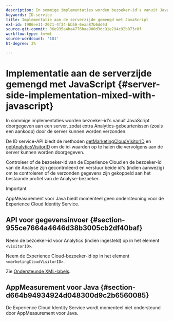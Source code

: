 ```yaml
---
description: In sommige implementaties worden bezoeker-id's vanuit JavaScript doorgegeven aan een server, zodat extra Analytics-gebeurtenissen (zoals een aankoop) door de server kunnen worden verzonden.
keywords: ID-service
title: Implementatie aan de serverzijde gemengd met JavaScript
exl-id: 1986ee11-2021-4f34-bb56-6eaa87b6dd6d
source-git-commit: 06e935a4ba4776baa900d3dc91e294c92b873c0f
workflow-type: tm+mt
source-wordcount: '181'
ht-degree: 3%

---
```


# Implementatie aan de serverzijde gemengd met JavaScript {#server-side-implementation-mixed-with-javascript}

In sommige implementaties worden bezoeker-id&#39;s vanuit JavaScript doorgegeven aan een server, zodat extra Analytics-gebeurtenissen (zoals een aankoop) door de server kunnen worden verzonden.

De ID service-API biedt de methoden [getMarketingCloudVisitorID](../../library/get-set/getmcvid.md) en [getAnalyticsVisitorID](../../library/get-set/getanalyticsvisitorid.md) om de id-waarden op te halen die vervolgens aan de server kunnen worden doorgegeven.

Controleer of de bezoeker-id van de Experience Cloud en de bezoeker-id van de Analyse zijn gecontroleerd en verstuur beide id&#39;s (indien aanwezig) om te controleren of de verzonden gegevens zijn gekoppeld aan het bestaande profiel van de Analyse-bezoeker.

>[!IMPORTANT]
>
>AppMeasurement voor Java biedt momenteel geen ondersteuning voor de Experience Cloud Identity Service.

## API voor gegevensinvoer {#section-955ce7664a4646d38b3005cb2df40baf}

Neem de bezoeker-id voor Analytics (indien ingesteld) op in het element `<visitorID>`.

Neem de Experience Cloud-bezoeker-id op in het element `<marketingCloudVisitorID>`.

Zie [Ondersteunde XML-labels](https://www.adobe.io).

## AppMeasurement voor Java {#section-d664b94934924d048300d9c2b6560085}

De Experience Cloud Identity Service wordt momenteel niet ondersteund door AppMeasurement voor Java.
